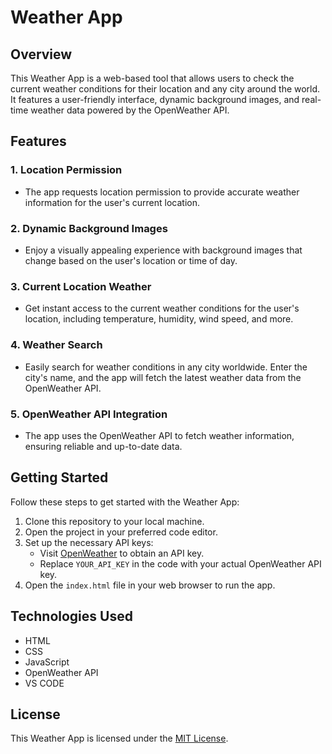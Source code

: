 # Weather App

## Overview
This Weather App is a web-based tool that allows users to check the current weather conditions for their location and any city around the world. It features a user-friendly interface, dynamic background images, and real-time weather data powered by the OpenWeather API.

## Features

### 1. Location Permission
- The app requests location permission to provide accurate weather information for the user's current location.

### 2. Dynamic Background Images
- Enjoy a visually appealing experience with background images that change based on the user's location or time of day.

### 3. Current Location Weather
- Get instant access to the current weather conditions for the user's location, including temperature, humidity, wind speed, and more.

### 4. Weather Search
- Easily search for weather conditions in any city worldwide. Enter the city's name, and the app will fetch the latest weather data from the OpenWeather API.

### 5. OpenWeather API Integration
- The app uses the OpenWeather API to fetch weather information, ensuring reliable and up-to-date data.

## Getting Started
Follow these steps to get started with the Weather App:

1. Clone this repository to your local machine.
2. Open the project in your preferred code editor.
3. Set up the necessary API keys:
   - Visit [OpenWeather](https://openweathermap.org/) to obtain an API key.
   - Replace `YOUR_API_KEY` in the code with your actual OpenWeather API key.
4. Open the `index.html` file in your web browser to run the app.

## Technologies Used
- HTML
- CSS
- JavaScript
- OpenWeather API
- VS CODE

## License
This Weather App is licensed under the [MIT License](LICENSE).
